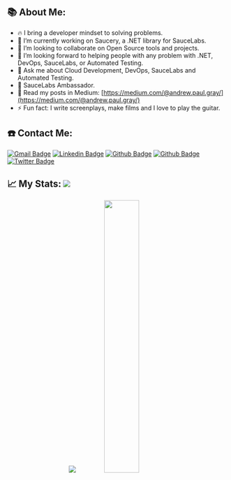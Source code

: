 ## 📚 About Me:


- 🔥 I bring a developer mindset to solving problems.
- 🔭 I’m currently working on Saucery, a .NET library for SauceLabs.
- 👯 I’m looking to collaborate on Open Source tools and projects.
- 🤔 I’m looking forward to helping people with any problem with .NET, DevOps, SauceLabs, or Automated Testing.
- 💬 Ask me about Cloud Development, DevOps, SauceLabs and Automated Testing.
- 💚 SauceLabs Ambassador.
- 📰 Read my posts in Medium: [https://medium.com/@andrew.paul.gray/](https://medium.com/@andrew.paul.gray/)
- ⚡ Fun fact: I write screenplays, make films and I love to play the guitar.

## ☎️ Contact Me:

[![Gmail Badge](https://img.shields.io/badge/-andrew.paul.gray@gmail.com-c14438?style=flat&logo=Gmail&logoColor=white&link=mailto:andrew.paul.gray@gmail.com)](mailto:andrew.paul.gray@gmail.com)
[![Linkedin Badge](https://img.shields.io/badge/-https://www.linkedin.com/in/andrewpaulgray/-0072b1?style=flat&logo=Linkedin&logoColor=white&link=https://www.linkedin.com/in/andrewpaulgray/)](https://www.linkedin.com/in/andrewpaulgray/)
[![Github Badge](https://img.shields.io/badge/-agray-grey?style=flat&logo=github&logoColor=white&link=https://github.com/agray/)](https://www.github.com/agray/)
[![Github Badge](https://img.shields.io/badge/-sauceforge-grey?style=flat&logo=github&logoColor=white&link=https://github.com/sauceforge/)](https://www.github.com/sauceforge/)
[![Twitter Badge](https://img.shields.io/badge/-https://twitter.com/agrayz-00acee?style=flat&logo=twitter&logoColor=white&link=https://twitter.com/agrayz/)](https://twitter.com/agrayz/)
<!-- ([![Portfolio Badge](https://img.shields.io/badge/portfolio-web-blue?style=flat&link=https://agray.github.io/)](https://agray.github.io/))-->

## 📈 My Stats: <a href="https://github.com/agray"><img src="https://komarev.com/ghpvc/?username=agray&label=Profile+Views&color=2e8b57&style=flat"/></a>

<p align="center">
<a href="https://github.com/agray">
  <img src="https://github-readme-stats.vercel.app/api?username=agray&count_private=true&show_icons=true&theme=dark"/></a>
<a href="https://github.com/agray/">
  <img width="40%" src="https://github-readme-stats.vercel.app/api/top-langs/?username=agray&layout=compact&theme=dark"/></a>
<p>&nbsp;</p>

